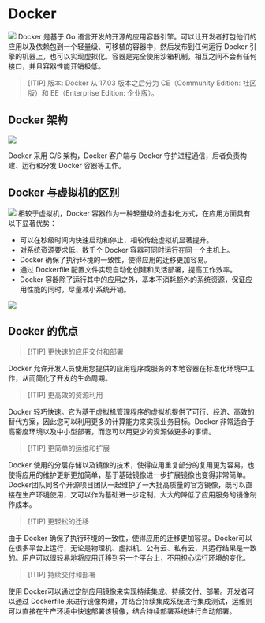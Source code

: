# Docker
![](/docker/logo.png)
Docker 是基于 Go 语言开发的开源的应用容器引擎。可以让开发者打包他们的应用以及依赖包到一个轻量级、可移植的容器中，然后发布到任何运行 Docker 引擎的机器上，也可以实现虚拟化。容器是完全使用沙箱机制，相互之间不会有任何接口，并且容器性能开销极低。

> [!TIP] 版本:
> Docker 从 17.03 版本之后分为 CE（Community Edition: 社区版）和 EE（Enterprise Edition: 企业版）。


## Docker 架构

![](/docker/docker-architecture.png)

Docker 采用 C/S 架构，Docker 客户端与 Docker 守护进程通信，后者负责构建、运行和分发 Docker 容器等工作。


## Docker 与虚拟机的区别

![](/docker/vs.png)
相较于虚拟机，Docker 容器作为一种轻量级的虚拟化方式，在应用方面具有以下显著优势：
- 可以在秒级时间内快速启动和停止，相较传统虚拟机显著提升。
- 对系统资源要求低，数千个 Docker 容器可同时运行在同一个主机上。
- Docker 确保了执行环境的一致性，使得应用的迁移更加容易。
- 通过 Dockerfile 配置文件实现自动化创建和灵活部署，提高工作效率。
- Docker 容器除了运行其中的应用之外，基本不消耗额外的系统资源，保证应用性能的同时，尽量减小系统开销。

![](/docker/download.png)


## Docker 的优点
> [!TIP] 更快速的应用交付和部署

Docker 允许开发人员使用您提供的应用程序或服务的本地容器在标准化环境中工作，从而简化了开发的生命周期。

> [!TIP] 更高效的资源利用

Docker 轻巧快速。它为基于虚拟机管理程序的虚拟机提供了可行、经济、高效的替代方案，因此您可以利用更多的计算能力来实现业务目标。Docker 非常适合于高密度环境以及中小型部署，而您可以用更少的资源做更多的事情。

> [!TIP] 更简单的运维和扩展

Docker 使用的分层存储以及镜像的技术，使得应用重复部分的复用更为容易，也使得应用的维护更新更加简单，基于基础镜像进一步扩展镜像也变得非常简单。Docker团队同各个开源项目团队一起维护了一大批高质量的官方镜像，既可以直接在生产环境使用，又可以作为基础进一步定制，大大的降低了应用服务的镜像制作成本。

> [!TIP] 更轻松的迁移

由于 Docker 确保了执行环境的一致性，使得应用的迁移更加容易。Docker可以在很多平台上运行，无论是物理机、虚拟机、公有云、私有云，其运行结果是一致的。用户可以很轻易地将应用迁移到另一个平台上，不用担心运行环境的变化。

> [!TIP] 持续交付和部署

使用 Docker可以通过定制应用镜像来实现持续集成、持续交付、部署。开发者可以通过 Dockerfile 来进行镜像构建，并结合持续集成系统进行集成测试，运维则可以直接在生产环境中快速部署该镜像，结合持续部署系统进行自动部署。







